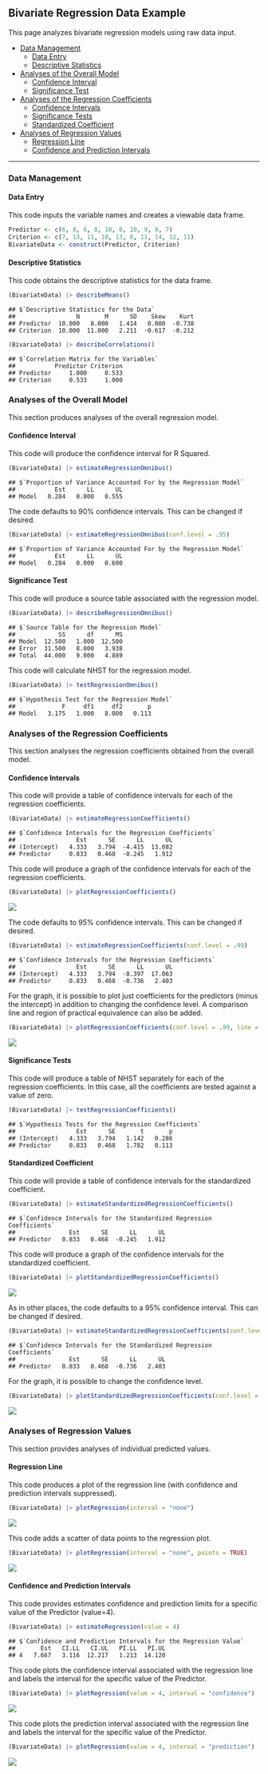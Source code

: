 
## Bivariate Regression Data Example

This page analyzes bivariate regression models using raw data input.

- [Data Management](#data-management)
  - [Data Entry](#data-entry)
  - [Descriptive Statistics](#descriptive-statistics)
- [Analyses of the Overall Model](#analyses-of-the-overall-model)
  - [Confidence Interval](#confidence-interval)
  - [Significance Test](#significance-test)
- [Analyses of the Regression
  Coefficients](#analyses-of-the-regression-coefficients)
  - [Confidence Intervals](#confidence-intervals)
  - [Significance Tests](#significance-tests)
  - [Standardized Coefficient](#standardized-coefficient)
- [Analyses of Regression Values](#analyses-of-regression-values)
  - [Regression Line](#regression-line)
  - [Confidence and Prediction
    Intervals](#confidence-and-prediction-intervals)

------------------------------------------------------------------------

### Data Management

#### Data Entry

This code inputs the variable names and creates a viewable data frame.

``` r
Predictor <- c(6, 8, 6, 8, 10, 8, 10, 9, 8, 7)
Criterion <- c(7, 13, 11, 10, 13, 8, 11, 14, 12, 11)
BivariateData <- construct(Predictor, Criterion)
```

#### Descriptive Statistics

This code obtains the descriptive statistics for the data frame.

``` r
(BivariateData) |> describeMeans()
```

    ## $`Descriptive Statistics for the Data`
    ##                 N       M      SD    Skew    Kurt
    ## Predictor  10.000   8.000   1.414   0.000  -0.738
    ## Criterion  10.000  11.000   2.211  -0.617  -0.212

``` r
(BivariateData) |> describeCorrelations()
```

    ## $`Correlation Matrix for the Variables`
    ##           Predictor Criterion
    ## Predictor     1.000     0.533
    ## Criterion     0.533     1.000

### Analyses of the Overall Model

This section produces analyses of the overall regression model.

#### Confidence Interval

This code will produce the confidence interval for R Squared.

``` r
(BivariateData) |> estimateRegressionOmnibus()
```

    ## $`Proportion of Variance Accounted For by the Regression Model`
    ##           Est      LL      UL
    ## Model   0.284   0.000   0.555

The code defaults to 90% confidence intervals. This can be changed if
desired.

``` r
(BivariateData) |> estimateRegressionOmnibus(conf.level = .95)
```

    ## $`Proportion of Variance Accounted For by the Regression Model`
    ##           Est      LL      UL
    ## Model   0.284   0.000   0.600

#### Significance Test

This code will produce a source table associated with the regression
model.

``` r
(BivariateData) |> describeRegressionOmnibus()
```

    ## $`Source Table for the Regression Model`
    ##            SS      df      MS
    ## Model  12.500   1.000  12.500
    ## Error  31.500   8.000   3.938
    ## Total  44.000   9.000   4.889

This code will calculate NHST for the regression model.

``` r
(BivariateData) |> testRegressionOmnibus()
```

    ## $`Hypothesis Test for the Regression Model`
    ##             F     df1     df2       p
    ## Model   3.175   1.000   8.000   0.113

### Analyses of the Regression Coefficients

This section analyses the regression coefficients obtained from the
overall model.

#### Confidence Intervals

This code will provide a table of confidence intervals for each of the
regression coefficients.

``` r
(BivariateData) |> estimateRegressionCoefficients()
```

    ## $`Confidence Intervals for the Regression Coefficients`
    ##                 Est      SE      LL      UL
    ## (Intercept)   4.333   3.794  -4.415  13.082
    ## Predictor     0.833   0.468  -0.245   1.912

This code will produce a graph of the confidence intervals for each of
the regression coefficients.

``` r
(BivariateData) |> plotRegressionCoefficients()
```

![](figures/Bivariate-Data-CoefficientsA-1.png)<!-- -->

The code defaults to 95% confidence intervals. This can be changed if
desired.

``` r
(BivariateData) |> estimateRegressionCoefficients(conf.level = .99)
```

    ## $`Confidence Intervals for the Regression Coefficients`
    ##                 Est      SE      LL      UL
    ## (Intercept)   4.333   3.794  -8.397  17.063
    ## Predictor     0.833   0.468  -0.736   2.403

For the graph, it is possible to plot just coefficients for the
predictors (minus the intercept) in addition to changing the confidence
level. A comparison line and region of practical equivalence can also be
added.

``` r
(BivariateData) |> plotRegressionCoefficients(conf.level = .99, line = 0, rope = c(-.5, .5), intercept = FALSE)
```

![](figures/Bivariate-Data-CoefficientsB-1.png)<!-- -->

#### Significance Tests

This code will produce a table of NHST separately for each of the
regression coefficients. In this case, all the coefficients are tested
against a value of zero.

``` r
(BivariateData) |> testRegressionCoefficients()
```

    ## $`Hypothesis Tests for the Regression Coefficients`
    ##                 Est      SE       t       p
    ## (Intercept)   4.333   3.794   1.142   0.286
    ## Predictor     0.833   0.468   1.782   0.113

#### Standardized Coefficient

This code will provide a table of confidence intervals for the
standardized coefficient.

``` r
(BivariateData) |> estimateStandardizedRegressionCoefficients()
```

    ## $`Confidence Intervals for the Standardized Regression Coefficients`
    ##               Est      SE      LL      UL
    ## Predictor   0.833   0.468  -0.245   1.912

This code will produce a graph of the confidence intervals for the
standardized coefficient.

``` r
(BivariateData) |> plotStandardizedRegressionCoefficients()
```

![](figures/Bivariate-Data-StandardizedA-1.png)<!-- -->

As in other places, the code defaults to a 95% confidence interval. This
can be changed if desired.

``` r
(BivariateData) |> estimateStandardizedRegressionCoefficients(conf.level = .99)
```

    ## $`Confidence Intervals for the Standardized Regression Coefficients`
    ##               Est      SE      LL      UL
    ## Predictor   0.833   0.468  -0.736   2.403

For the graph, it is possible to change the confidence level.

``` r
(BivariateData) |> plotStandardizedRegressionCoefficients(conf.level = .99)
```

![](figures/Bivariate-Data-StandardizedB-1.png)<!-- -->

### Analyses of Regression Values

This section provides analyses of individual predicted values.

#### Regression Line

This code produces a plot of the regression line (with confidence and
prediction intervals suppressed).

``` r
(BivariateData) |> plotRegression(interval = "none")
```

![](figures/Bivariate-Data-LineA-1.png)<!-- -->

This code adds a scatter of data points to the regression plot.

``` r
(BivariateData) |> plotRegression(interval = "none", points = TRUE)
```

![](figures/Bivariate-Data-LineB-1.png)<!-- -->

#### Confidence and Prediction Intervals

This code provides estimates confidence and prediction limits for a
specific value of the Predictor (value=4).

``` r
(BivariateData) |> estimateRegression(value = 4)
```

    ## $`Confidence and Prediction Intervals for the Regression Value`
    ##       Est   CI.LL   CI.UL   PI.LL   PI.UL
    ## 4   7.667   3.116  12.217   1.213  14.120

This code plots the confidence interval associated with the regression
line and labels the interval for the specific value of the Predictor.

``` r
(BivariateData) |> plotRegression(value = 4, interval = "confidence")
```

![](figures/Bivariate-Data-ConfidenceA-1.png)<!-- -->

This code plots the prediction interval associated with the regression
line and labels the interval for the specific value of the Predictor.

``` r
(BivariateData) |> plotRegression(value = 4, interval = "prediction")
```

![](figures/Bivariate-Data-ConfidenceB-1.png)<!-- -->
